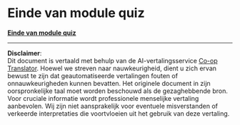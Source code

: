 <!--
CO_OP_TRANSLATOR_METADATA:
{
  "original_hash": "637c67eeea1b68290b3179e397b35497",
  "translation_date": "2025-09-03T23:53:32+00:00",
  "source_file": "8.4 End of module quiz.md",
  "language_code": "nl"
}
-->
# Einde van module quiz

[**Einde van module quiz**](https://forms.office.com/r/NE9QyazEcy)

---

**Disclaimer**:  
Dit document is vertaald met behulp van de AI-vertalingsservice [Co-op Translator](https://github.com/Azure/co-op-translator). Hoewel we streven naar nauwkeurigheid, dient u zich ervan bewust te zijn dat geautomatiseerde vertalingen fouten of onnauwkeurigheden kunnen bevatten. Het originele document in zijn oorspronkelijke taal moet worden beschouwd als de gezaghebbende bron. Voor cruciale informatie wordt professionele menselijke vertaling aanbevolen. Wij zijn niet aansprakelijk voor eventuele misverstanden of verkeerde interpretaties die voortvloeien uit het gebruik van deze vertaling.